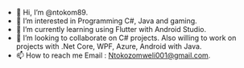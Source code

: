 - 👋 Hi, I’m @ntokom89.
- 👀 I’m interested in Programming C#, Java and gaming.
- 🌱 I’m currently learning using Flutter with Android Studio.
- 💞️ I’m looking to collaborate on C# projects. Also willing to work on projects with .Net Core, WPF, Azure, Android with Java.
- 📫 How to reach me Email : Ntokozomweli001@gmail.com.

<!---
ntokom89/ntokom89 is a ✨ special ✨ repository because its `README.md` (this file) appears on your GitHub profile.
You can click the Preview link to take a look at your changes.
--->
